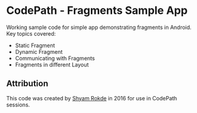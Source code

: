 # CodePath - Fragments Sample App

Working sample code for simple app demonstrating fragments in Android. Key topics covered:

* Static Fragment
* Dynamic Fragment
* Communicating with Fragments
* Fragments in different Layout

## Attribution

This code was created by [Shyam Rokde](https://github.com/mysgithub) in 2016 for use in CodePath sessions.